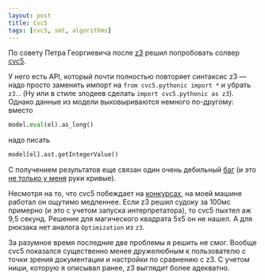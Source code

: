 ```yaml
---
layout: post
title: Cvc5
tags: [cvc5, smt, algorithms]
---
```

По совету Петра Георгиевича после [z3](/2023/02/28/z3.html) решил попробовать солвер [cvc5](https://cvc5.github.io/).

У него есть API, который почти полностью повторяет синтаксис z3 — надо просто заменить импорт на `from cvc5.pythonic import *` и убрать `z3.`. (Ну или в стиле злодеев сделать `import cvc5.pythonic as z3`). Однако данные из модели выковыриваются немного по-другому: вместо
```python
model.eval(el).as_long()
```
надо писать
```python
model[el].ast.getIntegerValue()
```
С получением результатов еще связан один очень дебильный [баг](https://github.com/cvc5/cvc5/issues/9549) (и это [не только у меня](https://hackmd.io/@s-fish/H1nqUvx6j) руки кривые).

Несмотря на то, что cvc5 побеждает на [конкурсах](https://smt-comp.github.io/2022/results.html), на моей машине работал он ощутимо медленнее. Если z3 решил судоку за 100мс примерно (и это с учетом запуска интерпретатора), то cvc5 пыхтел аж 9,5 секунд. Решение для магического квадрата 5x5 он не нашел. А для рюкзака нет аналога `Optimization` из `z3`. 

За разумное время последние две проблемы я решить не смог. Вообще cvc5 показался существенно менее дружелюбным к пользователю с точки зрения документации и настройки по сравнению с z3. С учетом ниши, которую я описывал ранее, z3 выглядит более адекватно. 
